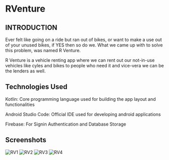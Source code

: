 # RVenture
## INTRODUCTION

Ever felt like going on a ride but ran out of bikes, or want to make a use out of your unused bikes, if YES then so do we. What we came up with to solve this problem, was named R Venture.



R Venture is a vehicle renting app where we can rent out our not-in-use vehicles like cyles and bikes to people who need it and vice-vera we can be the lenders as well.

## Technologies Used

Kotlin:
Core programming language used for building the app layout and functionalities<br>

Android Studio Code:
Official IDE used for developing android applications

Firebase:
For Signin Authentication and Database Storage

## Screenshots

![RV1](https://user-images.githubusercontent.com/102437896/197224556-98c32460-e641-4aed-9aa8-698c92227370.jpeg)
![RV2](https://user-images.githubusercontent.com/102437896/197224576-e5c5bb1c-93b2-4209-a6f6-75e15893f755.jpeg)
![RV3](https://user-images.githubusercontent.com/102437896/197224592-7961d065-38eb-41b1-89f2-bdf81c1653aa.jpeg)
![RV4](https://user-images.githubusercontent.com/102437896/197224611-43224ede-ca3e-457d-98bd-e8b7104fbeab.jpeg)
